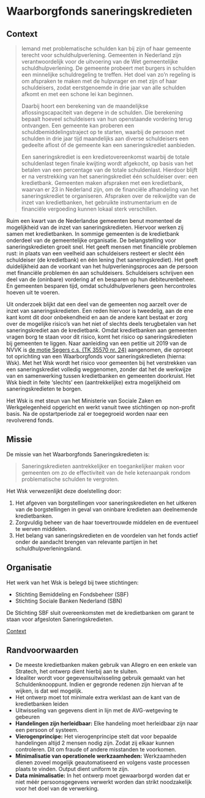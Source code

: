 # Waarborgfonds saneringskredieten

## Context

> Iemand met problematische schulden kan bij zijn of haar gemeente terecht voor schuldhulpverlening. Gemeenten in Nederland zijn verantwoordelijk voor de uitvoering van de Wet gemeentelijke schuldhulpverlening. De gemeente probeert met burgers in schulden een minnelijke schuldregeling te treffen. Het doel van zo’n regeling is om afspraken te maken met de hulpvrager en met zijn of haar schuldeisers, zodat eerstgenoemde in drie jaar van alle schulden afkomt en met een schone lei kan beginnen.
>
> Daarbij hoort een berekening van de maandelijkse aflossingscapaciteit van degene in de schulden. Die berekening bepaalt hoeveel schuldeisers van hun openstaande vordering terug ontvangen. Een gemeente kan proberen een schuldbemiddelingstraject op te starten, waarbij de persoon met schulden in drie jaar tijd maandelijks aan diverse schuldeisers een gedeelte aflost óf de gemeente kan een saneringskrediet aanbieden.
>
> Een saneringskrediet is een kredietovereenkomst waarbij de totale schuldenlast tegen finale kwijting wordt afgekocht, op basis van het betalen van een percentage van de totale schuldenlast. Hierdoor blijft er na verstrekking van het saneringskrediet één schuldeiser over: een kredietbank. Gemeenten maken afspraken met een kredietbank, waarvan er 23 in Nederland zijn, om de financiële afhandeling van het saneringskrediet te organiseren. Afspraken over de reikwijdte van de inzet van kredietbanken, het gebruikte instrumentarium en de financiële vergoeding kunnen lokaal sterk verschillen.  

Ruim een kwart van de Nederlandse gemeenten benut momenteel de mogelijkheid van de inzet van saneringskredieten. Hiervoor werken zij samen met kredietbanken. In sommige gemeenten is de kredietbank onderdeel van de gemeentelijke organisatie. De belangstelling voor saneringskredieten groeit snel. Het geeft mensen met financiële problemen rust: in plaats van een veelheid aan schuldeisers resteert er slecht één schuldeiser (de kredietbank) en één lening (het saneringskrediet). Het geeft duidelijkheid aan de voorkant van het hulpverleningsproces aan de persoon met financiële problemen én aan schuldeisers. Schuldeisers schrijven een deel van de (oninbare) vordering af en besparen op hun debiteurenbeheer. En gemeenten besparen tijd, omdat schuldhulpverleners geen hercontroles hoeven uit te voeren.

Uit onderzoek blijkt dat een deel van de gemeenten nog aarzelt over de inzet van saneringskredieten. Een reden hiervoor is tweedelig, aan de ene kant komt dit door onbekendheid en aan de andere kant bestaat er zorg over de mogelijke risico’s van het niet of slechts deels terugbetalen van het saneringskrediet aan de kredietbank. Omdat kredietbanken aan gemeenten vragen borg te staan voor dit risico, komt het risico op saneringskredieten bij gemeenten te liggen. Naar aanleiding van een petitie uit 2019 van de NVVK is [de motie Segers c.s. (TK 35570 nr. 24)](https://zoek.officielebekendmakingen.nl/kst-35570-24.html) aangenomen, die oproept tot oprichting van een Waarborgfonds voor saneringskredieten (hierna: Wsk). Met het Wsk wordt het risico voor gemeenten bij het verstrekken van een saneringskrediet volledig weggenomen, zonder dat het de werkwijze van en samenwerking tussen kredietbanken en gemeenten doorkruist. Het Wsk biedt in feite ‘slechts’ een (aantrekkelijke) extra mogelijkheid om saneringskredieten te borgen.  

Het Wsk is met steun van het Ministerie van Sociale Zaken en Werkgelegenheid opgericht en werkt vanuit twee stichtingen op non-profit basis. Na de opstartperiode zal er toegegroeid worden naar een revolverend fonds.

## Missie

De missie van het Waarborgfonds Saneringskredieten is:

> Saneringskredieten aantrekkelijker en toegankelijker maken voor gemeenten om zo de effectiviteit van de hele ketenaanpak rondom problematische schulden te vergroten.

Het Wsk verwezenlijkt deze doelstelling door:

1. Het afgeven van borgstellingen voor saneringskredieten en het uitkeren van de borgstellingen in geval van oninbare kredieten aan deelnemende kredietbanken.
1. Zorgvuldig beheer van de haar toevertrouwde middelen en de eventueel te werven middelen.
1. Het belang van saneringskredieten en de voordelen van het fonds actief onder de aandacht brengen van relevante partijen in het schuldhulpverleningsland.

## Organisatie

Het werk van het Wsk is belegd bij twee stichtingen:

* Stichting Bemiddeling en Fondsbeheer (SBF)
* Stichting Sociale Banken Nederland (SBN)

De Stichting SBF sluit overeenkomsten met de kredietbanken om garant te staan voor afgesloten Saneringskredieten.

[Context](context.puml)

## Randvoorwaarden

* De meeste kredietbanken maken gebruik van Allegro en een enkele van Stratech, het ontwerp dient hierbij aan te sluiten.
* Idealiter wordt voor gegevensuitwisseling gebruik gemaakt van het Schuldenknooppunt. Indien er gegronde redenen zijn hiervan af te wijken, is dat wel mogelijk.
* Het ontwerp moet tot minimale extra werklast aan de kant van de kredietbanken leiden
* Uitwisseling van gegevens dient in lijn met de AVG-wetgeving te gebeuren
* **Handelingen zijn herleidbaar:** Elke handeling moet herleidbaar zijn naar een persoon of systeem.
* **Vierogenprincipe:** Het vierogenprincipe stelt dat voor bepaalde handelingen altijd 2 mensen nodig zijn. Zodat zij elkaar kunnen controleren. Dit om fraude of andere misstanden te voorkomen.
* **Minimalisatie van operationele werkzaamheden:** Werkzaamheden dienen zoveel mogelijk geautomatiseerd en volgens vaste processen plaats te vinden. Output dient uniform te zijn.
* **Data minimalisatie:** In het ontwerp moet gewaarborgd worden dat er niet méér persoonsgegevens verwerkt worden dan strikt noodzakelijk voor het doel van de verwerking.
